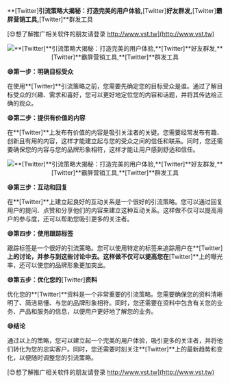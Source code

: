 **[Twitter]**引流策略大揭秘：打造完美的用户体验,**[Twitter]**好友群发,**[Twitter]**霸屏营销工具,**[Twitter]**群发工具

[😍想了解推广相关软件的朋友请登录 http://www.vst.tw](http://www.vst.tw)

 <center><img src="https://vst.tw/MP4/tuiguang/png/4.png" alt="**[Twitter]**引流策略大揭秘：打造完美的用户体验,**[Twitter]**好友群发,**[Twitter]**霸屏营销工具,**[Twitter]**群发工具"></center>

**😄第一步：明确目标受众**

在使用**[Twitter]**引流策略之前，您需要先确定您的目标受众是谁。通过了解目标受众的兴趣、需求和喜好，您可以更好地定位您的内容和话题，并将其传达给正确的观众。

**😄第二步：提供有价值的内容**

在**[Twitter]**上发布有价值的内容是吸引关注者的关键。您需要经常发布有趣、创新且有用的内容，这样才能建立起与您的受众之间的信任和联系。同时，您还需要确保您的内容与您的品牌形象相符，这样才能让用户感到舒适和信任。

 <center><img src="https://vst.tw/MP4/tuiguang/png/0.png" alt="**[Twitter]**引流策略大揭秘：打造完美的用户体验,**[Twitter]**好友群发,**[Twitter]**霸屏营销工具,**[Twitter]**群发工具"></center>

**😄第三步：互动和回复**

在**[Twitter]**上建立起良好的互动关系是一个很好的引流策略。您可以通过回复用户的提问、点赞和分享他们的内容来建立这种互动关系。这样做不仅可以提高用户的参与度，还可以帮助您吸引更多的关注者。

**😄第四步：使用跟踪标签**

跟踪标签是一个很好的引流策略。您可以使用特定的标签来追踪用户在**[Twitter]**上的讨论，并参与到这些讨论中去。这样做不仅可以提高您在**[Twitter]**上的曝光率，还可以使您的品牌形象更加突出。

**😄第五步：优化您的**[Twitter]**资料**

优化您的**[Twitter]**资料是一个非常重要的引流策略。您需要确保您的资料清晰明了、简洁易懂、与您的品牌形象相符。同时，您还需要在资料中包含有关您的业务、产品和服务的信息，以便用户更好地了解您的业务。

**😄结论**

通过以上的策略，您可以建立起一个完美的用户体验，吸引更多的关注者，并将他们转化为您的忠实客户。同时，您还需要时刻关注**[Twitter]**上的最新趋势和变化，以便随时调整您的引流策略。

[😍想了解推广相关软件的朋友请登录 http://www.vst.tw](http://www.vst.tw)




